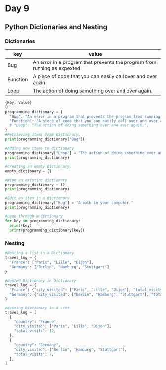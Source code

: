 # Day 9
## Python Dictionaries and Nesting

### Dictionaries
|key|value|
|-----|-----|
|Bug|An error in a program that prevents the program from running as expexted|
|Function|A piece of code that you can easily call over and over again|
|Loop|The action of doing something over and over again.|


```python
{Key: Value}
👇
programming_dictionary = {
  "Bug": "An error in a program that prevents the program from running as expected.", 
  "Function": "A piece of code that you can easily call over and over again.",
  # "Loop": "The action of doing something over and over again.",
}
#Retrieving items from dictionary.
print(programming_dictionary["Bug"])

#Adding new items to dictionary.
programming_dictionary["Loop"] = "The action of doing something over and over again."
print(programming_dictionary)

#Creating an empty dictionary.
empty_dictionary = {}

#Wipe an existing dictionary
programming_dictionary = {}
print(programming_dictionary)

#Edit an item in a dictionary
programming_dictionary["Bug"] = "A moth in your computer."
print(programming_dictionary)

#Loop through a dictionary
for key in programming_dictionary:
  print(key)
  print(programming_dictionary[key])
```
### Nesting
```python
#Nesting a list in a Dictionary
travel_log = {
  "France": ["Paris", "Lille", "Dijon"],
  "Germany": ["Berlin", "Hamburg", "Stuttgart"]
}

#Nested Dictionary in Dictionary
travel_log = {
  "France": {"city_visited": ["Paris", "Lille", "Dijon"], "total_visits": 12},
  "Germany": {"city_visited": ["Berlin", "Hamburg", "Stuttgart"], "total_visits": 7},
}

#Nesting Dictionary in a List
travel_log = [
  {
    "country": "France",
    "city_visited": ["Paris", "Lille", "Dijon"],
    "total_visits": 12,
  },
  {
    "country": "Germany",
    "city_visited": ["Berlin", "Hamburg", "Stuttgart"], 
    "total_visits": 7,
  },
]
```

















